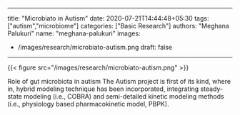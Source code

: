 

---
title: "Microbiato in Autism"
date: 2020-07-21T14:44:48+05:30
tags: ["autism","microbiome"]
categories: ["Basic Research"]
authors: "Meghana Palukuri"
name: "meghana-palukuri"
images:
  - /images/research/microbiato-autism.png
draft: false
---

{{< figure src="/images/research/microbiato-autism.png" >}}

Role of gut microbiota in autism
The Autism project is first of its kind, where in, hybrid modeling technique has been incorporated, integrating steady-state modeling (i.e., COBRA) and semi-detailed kinetic modeling methods (i.e., physiology based pharmacokinetic model, PBPK).